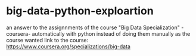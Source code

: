 # big-data-python-exploartion
an answer to the assignnments of the course "Big Data Specialization" -coursera- automatically with python instead of doing them manually as the course wanted
link to the course:
https://www.coursera.org/specializations/big-data
